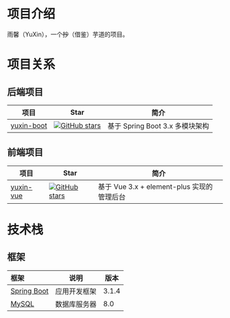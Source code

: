 # 项目介绍

雨馨（YuXin），一个~~抄~~（借鉴）芋道的项目。

# 项目关系

## 后端项目

| 项目                                                    | Star                                                         | 简介                            |
| ------------------------------------------------------- | ------------------------------------------------------------ | ------------------------------- |
| [yuxin-boot](https://github.com/theEtwahlSona/yuxin-boot) | [![GitHub stars](https://img.shields.io/github/stars/theEtwahlSona/yuxin-boot.svg?style=social&label=Stars)](https://github.com/theEtwahlSona/yuxin-boot) | 基于 Spring Boot 3.x 多模块架构 |



## 前端项目

| 项目                                                    | Star                                                         | 简介                                       |
| ------------------------------------------------------- | ------------------------------------------------------------ | ------------------------------------------ |
| [yuxin-vue](https://github.com/theEtwahlSona/yuxin-vue) | [![GitHub stars](https://img.shields.io/github/stars/theEtwahlSona/yuxin-vue.svg?style=social&label=Stars)](https://github.com/theEtwahlSona/yuxin-vue) | 基于 Vue 3.x + element-plus 实现的管理后台 |

# 技术栈

## 框架

| 框架                                                  |     说明     | 版本  |
| :---------------------------------------------------- | :----------: | ----- |
| [Spring Boot](https://spring.io/projects/spring-boot) | 应用开发框架 | 3.1.4 |
| [MySQL](https://www.mysql.com/cn/)                    | 数据库服务器 | 8.0   |

